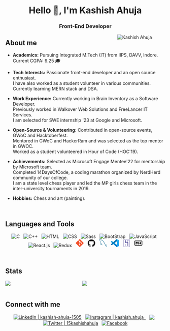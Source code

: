 <h1 align="center">Hello 👋, I'm Kashish Ahuja</h1> 
<h3 align="center">Front-End Developer</h3>

<img width="30%" align="right" alt="Kashish Ahuja" src="https://user-images.githubusercontent.com/55057608/196962872-09ab0293-7565-4ffa-9725-d1cb70a7ea5a.jpeg" />
  
##  About me
<div align="left">

- **Academics:** Pursuing Integrated M.Tech (IT) from IIPS, DAVV, Indore. <br/>
Current CGPA: 9.25 🎓

- **Tech Interests:** Passionate front-end developer and an open source enthusiast. <br/>
I have also worked as a student volunteer in various communities. <br/>
Currently learning MERN stack and DSA.

- **Work Experience:** Currently working in Brain Inventory as a Software Developer. <br/>
Previously worked in Walkover Web Solutions and FreeLancer IT Services. <br/>
I am selected for SWE internship '23 at Google and Microsoft.

- **Open-Source & Volunteering:** Contributed in open-source events, GWoC and Hacktoberfest. <br/>
Mentored in GWoC and HackerRam and was selected as the top mentor in GWOC. <br/>
Worked as a student volunteered in Hour of Code (HOC'19).

- **Achievements:** Selected as Microsoft Engage Mentee'22 for mentorship by Microsoft team. <br/>
Completed 14DaysOfCode, a coding marathon organized by NerdHerd community of our college. <br/>
I am a state level chess player and led the MP girls chess team in the inter-university tournaments in 2019. 

- **Hobbies:** Chess and art (painting).

</div>

<br/>

##  Languages and Tools
<p align="center">
  <img src="https://user-images.githubusercontent.com/55057608/215124769-4e28bb35-6b77-4572-8769-42423bbf3803.png" alt="C" width="5%"/>
  &nbsp;
  <img src="https://user-images.githubusercontent.com/55057608/215125719-b1eb21db-cd5d-4b96-a962-b13afef2fde5.png" alt="C++" width="5%"/>
  &nbsp;
  <img src="https://user-images.githubusercontent.com/55057608/215135875-f3a0f9ee-083e-4090-9d12-6a98bda40e18.png" alt="HTML" width="4.8%"/>
  &nbsp;
  <img src="https://user-images.githubusercontent.com/55057608/215132531-c2bf186e-e6cf-4802-89df-093ba13248d3.png" alt="CSS" width="4.8%"/>
  &nbsp;
  <img src="https://user-images.githubusercontent.com/55057608/215137273-32983d5d-fbdf-4f54-9afb-50e70c0c7696.png" alt="Sass" width="6.8%"/>
  &nbsp;
  <img src="https://user-images.githubusercontent.com/55057608/215129778-ca0e6263-095d-4bf6-a3bf-43e99e4413b0.png" alt="BootStrap" width="5.2%"/>
  &nbsp;
  <img src="https://user-images.githubusercontent.com/55057608/215138834-6c7fc9f6-1ee1-464e-ad98-c5ae0f8dcde0.png" alt="JavaScript" width="5%"/>
  &nbsp;
  <img src="https://user-images.githubusercontent.com/55057608/215139554-450c13fc-f06f-4e5d-a29e-4acea5ce82f2.png" alt="React.js" width="5.5%"/>
  &nbsp;
  <img src="https://user-images.githubusercontent.com/55057608/215172117-1c6784a7-12b4-4917-954f-837e54b5e476.png" alt="Redux" width="5%"/>
  &nbsp;
  <img src="https://raw.githubusercontent.com/devicons/devicon/master/icons/git/git-original.svg" alt="Git" width="5%"/>
  &nbsp;
  <img src="https://raw.githubusercontent.com/devicons/devicon/master/icons/github/github-original.svg" alt="GitHub" width="5%"/>
  &nbsp;
  <img src="https://raw.githubusercontent.com/devicons/devicon/master/icons/mysql/mysql-original.svg" alt="MySql" width="5%"/>
  &nbsp;
  <img src="https://raw.githubusercontent.com/devicons/devicon/master/icons/vscode/vscode-original.svg" alt="VS Code" width="5%"/>
  &nbsp;
  <img src="https://raw.githubusercontent.com/devicons/devicon/master/icons/heroku/heroku-original.svg" alt="Heroku" width="5%"/>
  &nbsp;
  <img src="https://raw.githubusercontent.com/devicons/devicon/master/icons/markdown/markdown-original.svg" alt="Markdown" width="5%"/>
</p>

<br/>

##  Stats

<div style="display: flex; flex-direction: row"> 
  <img src="https://github-readme-stats.vercel.app/api?username=kashishahuja2002&show_icons=true&theme=gotham" width="48%" />
  <img src="https://github-readme-streak-stats.herokuapp.com/?user=kashishahuja2002&theme=gotham" width="50.5%" />
</div>


<br/>

## Connect with me
<p align="center">
  <a href="https://www.linkedin.com/in/kashish-ahuja-1505/"><img align="center" src="https://user-images.githubusercontent.com/55057608/215177293-aff4eb00-db24-4e0f-9ee7-1f4cdef0c134.png" alt="LinkedIn | kashish-ahuja-1505" width="5%" /></a>
  &nbsp;
  <a href="https://www.instagram.com/kashish.ahuja_/"><img align="center" src="https://user-images.githubusercontent.com/55057608/215179600-b7e1306b-a220-439d-8fd0-5707318bdba1.png" alt="Instagram | kashish.ahuja_" width="5%" /></a>
  &nbsp;
  <a href="mailto:kashishahuja2002@gmail.com"><img align="center" width="5.5%" src="https://user-images.githubusercontent.com/55057608/215180075-3dc71f52-8a0c-4265-bdc1-93ceb9871ac5.png" /></a>
  &nbsp;
  <a href="https://twitter.com/15kashishahuja"><img align="center" src="https://user-images.githubusercontent.com/55057608/215180448-e62464b5-a62c-4a06-b646-549f85c498b6.png" alt="Twitter | 15kashishahuja" width="5%" /></a>
  &nbsp;
  <a href="https://www.facebook.com/profile.php?id=100085283182091"><img align="center" src="https://user-images.githubusercontent.com/55057608/215182532-419e0e82-8c9e-46a0-bf55-8ff0b5ce1fc7.png" alt="Facebook" width="5%" /></a>
</p>
